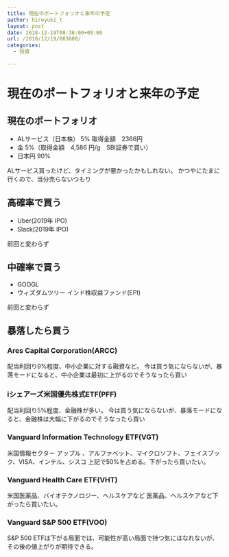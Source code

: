 ```yaml
---
title: 現在のポートフォリオと来年の予定
author: hiroyuki_t
layout: post
date: 2018-12-19T08:36:00+09:00
url: /2018/12/19/083600/
categories:
  - 投資

---
```


# 現在のポートフォリオと来年の予定


## 現在のポートフォリオ
- ALサービス（日本株） 5% 取得金額　2366円
- 金 5%（取得金額　4,586 円/g　SBI証券で買い）
- 日本円 90%

ALサービス買ったけど、タイミングが悪かったかもしれない。
かつやにたまに行くので、当分売らないつもり

## 高確率で買う
- Uber(2019年 IPO)
- Slack(2019年 IPO)

前回と変わらず

## 中確率で買う
- GOOGL
- ウィズダムツリー インド株収益ファンド(EPI)

前回と変わらず

## 暴落したら買う
### Ares Capital Corporation(ARCC)
配当利回り9%程度、中小企業に対する融資など。
今は買う気にならないが、暴落モードになると、中小企業は最初に上がるのでそうなったら買い

### iシェアーズ米国優先株式ETF(PFF)
配当利回り5%程度、金融株が多い。
今は買う気にならないが、暴落モードになると、金融株は大幅に下がるのでそうなったら買い

### Vanguard Information Technology ETF(VGT)
米国情報セクター
アップル	、アルファベット、マイクロソフト、フェイスブック、VISA、インテル、シスコ
上記で50%を占める。下がったら買いたい。

### Vanguard Health Care ETF(VHT)
米国医薬品、バイオテクノロジー、ヘルスケアなど
医薬品、ヘルスケアなど下がったら買いたい。

### Vanguard S&P 500 ETF(VOO)
S&P 500
ETFは下がる局面では、可能性が高い局面で持つ気にはなれないが、
その後の値上がりが期待できる。